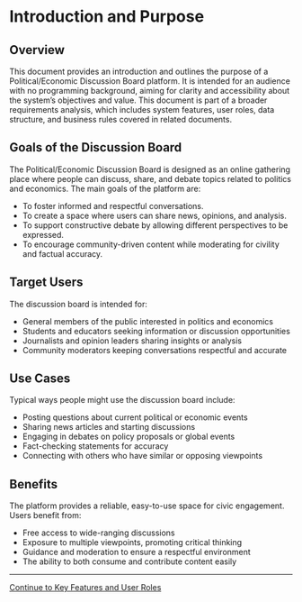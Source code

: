 # Introduction and Purpose

## Overview
This document provides an introduction and outlines the purpose of a Political/Economic Discussion Board platform. It is intended for an audience with no programming background, aiming for clarity and accessibility about the system’s objectives and value. This document is part of a broader requirements analysis, which includes system features, user roles, data structure, and business rules covered in related documents.

## Goals of the Discussion Board

The Political/Economic Discussion Board is designed as an online gathering place where people can discuss, share, and debate topics related to politics and economics. The main goals of the platform are:

- To foster informed and respectful conversations.
- To create a space where users can share news, opinions, and analysis.
- To support constructive debate by allowing different perspectives to be expressed.
- To encourage community-driven content while moderating for civility and factual accuracy.

## Target Users
The discussion board is intended for:
- General members of the public interested in politics and economics
- Students and educators seeking information or discussion opportunities
- Journalists and opinion leaders sharing insights or analysis
- Community moderators keeping conversations respectful and accurate

## Use Cases
Typical ways people might use the discussion board include:
- Posting questions about current political or economic events
- Sharing news articles and starting discussions
- Engaging in debates on policy proposals or global events
- Fact-checking statements for accuracy
- Connecting with others who have similar or opposing viewpoints

## Benefits
The platform provides a reliable, easy-to-use space for civic engagement. Users benefit from:
- Free access to wide-ranging discussions
- Exposure to multiple viewpoints, promoting critical thinking
- Guidance and moderation to ensure a respectful environment
- The ability to both consume and contribute content easily

---

[Continue to Key Features and User Roles](02_key_features_and_user_roles.md)
